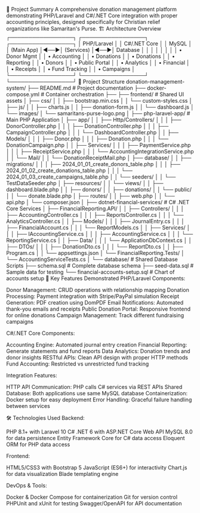 🎯 Project Summary
A comprehensive donation management platform demonstrating PHP/Laravel and C#/.NET Core integration with proper accounting principles, designed specifically for Christian relief organizations like Samaritan's Purse.
🏗️ Architecture Overview
┌─────────────────┐    ┌─────────────────┐    ┌─────────────────┐
│   PHP/Laravel   │    │  C#/.NET Core   │    │     MySQL       │
│   (Main App)    │◄──►│   (Services)    │◄──►│   Database      │
│                 │    │                 │    │                 │
│ • Donor Mgmt    │    │ • Accounting    │    │ • Donations     │
│ • Donations     │    │ • Reporting     │    │ • Donors        │
│ • Public Portal │    │ • Analytics     │    │ • Financial     │
│ • Receipts      │    │ • Fund Tracking │    │ • Campaigns     │
└─────────────────┘    └─────────────────┘    └─────────────────┘
📁 Project Structure
donation-management-system/
├── README.md                          # Project documentation
├── docker-compose.yml                 # Container orchestration
├── 
├── frontend/                          # Shared UI assets
│   ├── css/
│   │   ├── bootstrap.min.css
│   │   └── custom-styles.css
│   ├── js/
│   │   ├── charts.js
│   │   ├── donation-form.js
│   │   └── dashboard.js
│   └── images/
│       └── samaritans-purse-logo.png
│
├── php-laravel-app/                   # Main PHP Application
│   ├── app/
│   │   ├── Http/Controllers/
│   │   │   ├── DonorController.php
│   │   │   ├── DonationController.php
│   │   │   ├── CampaignController.php
│   │   │   └── DashboardController.php
│   │   ├── Models/
│   │   │   ├── Donor.php
│   │   │   ├── Donation.php
│   │   │   └── DonationCampaign.php
│   │   ├── Services/
│   │   │   ├── PaymentService.php
│   │   │   ├── ReceiptService.php
│   │   │   └── AccountingIntegrationService.php
│   │   └── Mail/
│   │       └── DonationReceiptMail.php
│   ├── database/
│   │   ├── migrations/
│   │   │   ├── 2024_01_01_create_donors_table.php
│   │   │   ├── 2024_01_02_create_donations_table.php
│   │   │   └── 2024_01_03_create_campaigns_table.php
│   │   └── seeders/
│   │       └── TestDataSeeder.php
│   ├── resources/
│   │   └── views/
│   │       ├── dashboard.blade.php
│   │       ├── donors/
│   │       ├── donations/
│   │       └── public/
│   │           └── donate.blade.php
│   ├── routes/
│   │   ├── web.php
│   │   └── api.php
│   └── composer.json
│
├── dotnet-financial-services/         # C# .NET Core Services
│   ├── FinancialReporting.API/
│   │   ├── Controllers/
│   │   │   ├── AccountingController.cs
│   │   │   ├── ReportsController.cs
│   │   │   └── AnalyticsController.cs
│   │   ├── Models/
│   │   │   ├── JournalEntry.cs
│   │   │   ├── FinancialAccount.cs
│   │   │   └── ReportModels.cs
│   │   ├── Services/
│   │   │   ├── IAccountingService.cs
│   │   │   ├── AccountingService.cs
│   │   │   └── ReportingService.cs
│   │   ├── Data/
│   │   │   └── ApplicationDbContext.cs
│   │   ├── DTOs/
│   │   │   ├── DonationDto.cs
│   │   │   └── ReportDto.cs
│   │   ├── Program.cs
│   │   └── appsettings.json
│   └── FinancialReporting.Tests/
│       └── AccountingServiceTests.cs
│
└── database/                          # Shared Database Scripts
    ├── schema.sql                     # Complete database schema
    ├── seed-data.sql                  # Sample data for testing
    └── financial-accounts-setup.sql   # Chart of accounts setup
🚀 Key Features Demonstrated
PHP/Laravel Components:

Donor Management: CRUD operations with relationship mapping
Donation Processing: Payment integration with Stripe/PayPal simulation
Receipt Generation: PDF creation using DomPDF
Email Notifications: Automated thank-you emails and receipts
Public Donation Portal: Responsive frontend for online donations
Campaign Management: Track different fundraising campaigns

C#/.NET Core Components:

Accounting Engine: Automated journal entry creation
Financial Reporting: Generate statements and fund reports
Data Analytics: Donation trends and donor insights
RESTful APIs: Clean API design with proper HTTP methods
Fund Accounting: Restricted vs unrestricted fund tracking

Integration Features:

HTTP API Communication: PHP calls C# services via REST APIs
Shared Database: Both applications use same MySQL database
Containerization: Docker setup for easy deployment
Error Handling: Graceful failure handling between services

🛠️ Technologies Used
Backend:

PHP 8.1+ with Laravel 10
C# .NET 6 with ASP.NET Core Web API
MySQL 8.0 for data persistence
Entity Framework Core for C# data access
Eloquent ORM for PHP data access

Frontend:

HTML5/CSS3 with Bootstrap 5
JavaScript (ES6+) for interactivity
Chart.js for data visualization
Blade templating engine

DevOps & Tools:

Docker & Docker Compose for containerization
Git for version control
PHPUnit and xUnit for testing
Swagger/OpenAPI for API documentation